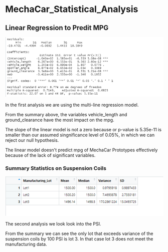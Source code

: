 # MechaCar_Statistical_Analysis

## Linear Regression to Predit MPG

![line_image](resources/lm_summary.png)

In the first analysis we are using the multi-line regression model.

From the summary above, the variables vehicle_length and ground_clearance have the most impact on the mpg.

The slope of the linear model is not a zero because or p-value is 5.35e-11 is smaller than our assumed singnificance level of 0.05%, in which we can reject our null hypothesis.

The linear model doesn't predict mpg of MechaCar Prototypes effectively because of the lack of significant variables.

### Summary Statistics on Suspension Coils

![line_image](resources/lot_summary.png)

The second analysis we look look into the PSI.

From the summary we can see the only lot that exceeds variance of the suspension coils by 100 PSI is lot 3. In that case lot 3 does not meet the manufacturing data. 


